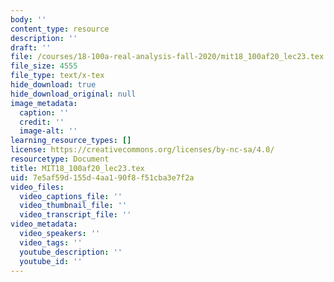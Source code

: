 ```yaml
---
body: ''
content_type: resource
description: ''
draft: ''
file: /courses/18-100a-real-analysis-fall-2020/mit18_100af20_lec23.tex
file_size: 4555
file_type: text/x-tex
hide_download: true
hide_download_original: null
image_metadata:
  caption: ''
  credit: ''
  image-alt: ''
learning_resource_types: []
license: https://creativecommons.org/licenses/by-nc-sa/4.0/
resourcetype: Document
title: MIT18_100af20_lec23.tex
uid: 7e5af59d-155d-4aa1-90f8-f51cba3e7f2a
video_files:
  video_captions_file: ''
  video_thumbnail_file: ''
  video_transcript_file: ''
video_metadata:
  video_speakers: ''
  video_tags: ''
  youtube_description: ''
  youtube_id: ''
---
```

